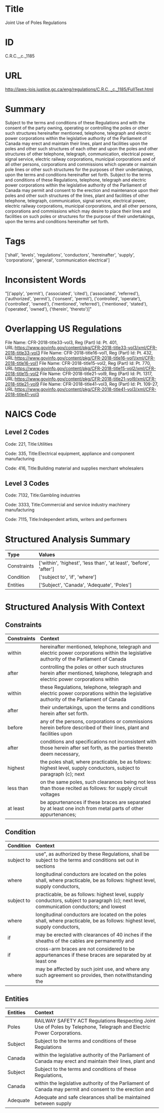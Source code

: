 # Title
Joint Use of Poles Regulations


# ID
C.R.C.,_c._1185

# URL
http://laws-lois.justice.gc.ca/eng/regulations/C.R.C.,_c._1185/FullText.html


# Summary
Subject to the terms and conditions of these Regulations and with the consent of the party owning, operating or controlling the poles or other such structures hereinafter mentioned, telephone, telegraph and electric power corporations within the legislative authority of the Parliament of Canada may erect and maintain their lines, plant and facilities upon the poles and other such structures of each other and upon the poles and other structures of other telephone, telegraph, communication, electrical power, signal service, electric railway corporations, municipal corporations and of all other persons, corporations and commissions which operate or maintain pole lines or other such structures for the purposes of their undertakings, upon the terms and conditions hereinafter set forth.
Subject to the terms and conditions of these Regulations, telephone, telegraph and electric power corporations within the legislative authority of the Parliament of Canada may permit and consent to the erection and maintenance upon their poles and other such structures of the lines, plant and facilities of other telephone, telegraph, communication, signal service, electrical power, electric railway corporations, municipal corporations, and all other persons, corporations and commissions which may desire to place their lines and facilities on such poles or structures for the purpose of their undertakings, upon the terms and conditions hereinafter set forth.


# Tags
['shall', 'levels', 'regulations', 'conductors', 'hereinafter', 'supply', 'corporations', 'general', 'communication electrical']


# Inconsistent Words
"[('apply', 'permit'), ('associated', 'cited'), ('associated', 'referred'), ('authorized', 'permit'), ('consent', 'permit'), ('controlled', 'operate'), ('controlled', 'owned'), ('mentioned', 'referred'), ('mentioned', 'stated'), ('operated', 'owned'), ('therein', 'thereto')]"


# Overlapping US Regulations
File Name: CFR-2018-title33-vol3, Reg (Part) Id: Pt. 401, URL:https://www.govinfo.gov/content/pkg/CFR-2018-title33-vol3/xml/CFR-2018-title33-vol3
File Name: CFR-2018-title16-vol1, Reg (Part) Id: Pt. 432, URL:https://www.govinfo.gov/content/pkg/CFR-2018-title16-vol1/xml/CFR-2018-title16-vol1
File Name: CFR-2018-title15-vol2, Reg (Part) Id: Pt. 770, URL:https://www.govinfo.gov/content/pkg/CFR-2018-title15-vol2/xml/CFR-2018-title15-vol2
File Name: CFR-2018-title21-vol9, Reg (Part) Id: Pt. 1317, URL:https://www.govinfo.gov/content/pkg/CFR-2018-title21-vol9/xml/CFR-2018-title21-vol9
File Name: CFR-2018-title41-vol3, Reg (Part) Id: Pt. 109-27, URL:https://www.govinfo.gov/content/pkg/CFR-2018-title41-vol3/xml/CFR-2018-title41-vol3



# NAICS Code
## Level 2 Codes
Code: 221, Title:Utilities

Code: 335, Title:Electrical equipment, appliance and component manufacturing

Code: 416, Title:Building material and supplies merchant wholesalers




## Level 3 Codes
Code: 7132, Title:Gambling industries

Code: 3333, Title:Commercial and service industry machinery manufacturing

Code: 7115, Title:Independent artists, writers and performers







# Structured Analysis Summary
| Type        | Values                                                            |
|:------------|:------------------------------------------------------------------|
| Constraints | ['within', 'highest', 'less than', 'at least', 'before', 'after'] |
| Condition   | ['subject to', 'if', 'where']                                     |
| Entities    | ['Subject', 'Canada', 'Adequate', 'Poles']                        |


# Structured Analysis With Context
 


## Constraints
| Constraints   | Context                                                                                                                                  |
|:--------------|:-----------------------------------------------------------------------------------------------------------------------------------------|
| within        | hereinafter mentioned, telephone, telegraph and electric power corporations within the legislative authority of the Parliament of Canada |
| after         | controlling the poles or other such structures herein after mentioned, telephone, telegraph and electric power corporations within       |
| within        | these Regulations, telephone, telegraph and electric power corporations within the legislative authority of the Parliament of Canada     |
| after         | their undertakings, upon the terms and conditions herein after  set forth.                                                               |
| before        | any of the persons, corporations or commissions herein before described of their lines, plant and facilities upon                        |
| after         | conditions and specifications not inconsistent with those herein after set forth, as the parties thereto deem necessary,                 |
| highest       | the poles shall, where practicable, be as follows: highest level, supply conductors, subject to paragraph (c); next                      |
| less than     | on the same poles, such clearances being not less than those recited as follows: for supply circuit voltages                             |
| at least      | be appurtenances if these braces are separated by at least one inch from metal parts of other appurtenances;                             |


## Condition
| Condition   | Context                                                                                                                                  |
|:------------|:-----------------------------------------------------------------------------------------------------------------------------------------|
| subject to  | use”, as authorized by these Regulations, shall be subject to the terms and conditions set out in sections                               |
| where       | longitudinal conductors are located on the poles shall, where practicable, be as follows: highest level, supply conductors,              |
| subject to  | practicable, be as follows: highest level, supply conductors, subject to paragraph (c); next level, communication conductors; and lowest |
| where       | longitudinal conductors are located on the poles shall, where practicable, be as follows: highest level, supply conductors,              |
| if          | may be erected with clearances of 40 inches if the sheaths of the cables are permanently and                                             |
| if          | cross-arm braces are not considered to be appurtenances if these braces are separated by at least one                                    |
| where       | may be affected by such joint use, and where any such agreement so provides, then notwithstanding the                                    |


## Entities
| Entities   | Context                                                                                                                 |
|:-----------|:------------------------------------------------------------------------------------------------------------------------|
| Poles      | RAILWAY SAFETY ACT Regulations Respecting Joint Use of  Poles  by Telephone, Telegraph and Electric Power Corporations. |
| Subject    | Subject to the terms and conditions of these Regulations                                                                |
| Canada     | within the legislative authority of the Parliament of Canada may erect and maintain their lines, plant and              |
| Subject    | Subject to the terms and conditions of these Regulations,                                                               |
| Canada     | within the legislative authority of the Parliament of Canada may permit and consent to the erection and                 |
| Adequate   | Adequate and safe clearances shall be maintained between supply                                                         |



